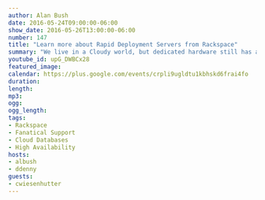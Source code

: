 ```yaml
---
author: Alan Bush
date: 2016-05-24T09:00:00-06:00
show_date: 2016-05-26T13:00:00-06:00
number: 147
title: "Learn more about Rapid Deployment Servers from Rackspace"
summary: "We live in a Cloudy world, but dedicated hardware still has a very strong place in application architecture. We're diving into some of the use cases for dedicated hardware in a cloud environment, and one of the ways we can rapidly deploy that hardware for our customers."
youtube_id: upG_DWBCx28
featured_image:
calendar: https://plus.google.com/events/crpli9ugldtu1kbhskd6frai4fo
duration:
length:
mp3:
ogg:
ogg_length:
tags:
- Rackspace
- Fanatical Support
- Cloud Databases
- High Availability
hosts:
- albush
- ddenny
guests:
- cwiesenhutter
---
```


<!--more-->
